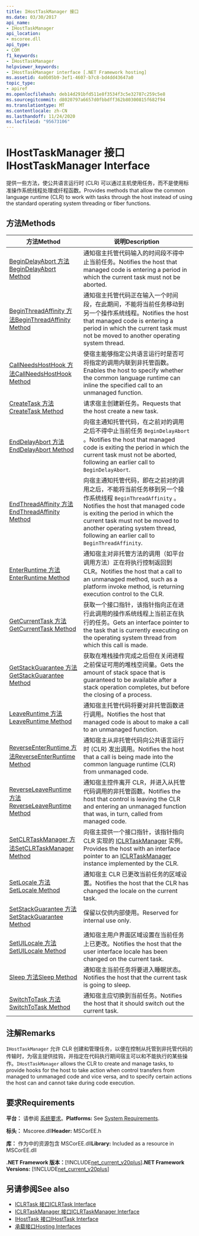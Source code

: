 ```yaml
---
title: IHostTaskManager 接口
ms.date: 03/30/2017
api_name:
- IHostTaskManager
api_location:
- mscoree.dll
api_type:
- COM
f1_keywords:
- IHostTaskManager
helpviewer_keywords:
- IHostTaskManager interface [.NET Framework hosting]
ms.assetid: 4a0b05b9-3ef1-4607-b7c8-bd4dd43647a0
topic_type:
- apiref
ms.openlocfilehash: deb14d291bfd511e8f3534f3c5e32787c259c5e8
ms.sourcegitcommit: d8020797a6657d0fbbdff362b80300815f682f94
ms.translationtype: MT
ms.contentlocale: zh-CN
ms.lasthandoff: 11/24/2020
ms.locfileid: "95673106"
---
```

# <a name="ihosttaskmanager-interface"></a><span data-ttu-id="5bfee-102">IHostTaskManager 接口</span><span class="sxs-lookup"><span data-stu-id="5bfee-102">IHostTaskManager Interface</span></span>

<span data-ttu-id="5bfee-103">提供一些方法，使公共语言运行时 (CLR) 可以通过主机使用任务，而不是使用标准操作系统线程处理或纤程函数。</span><span class="sxs-lookup"><span data-stu-id="5bfee-103">Provides methods that allow the common language runtime (CLR) to work with tasks through the host instead of using the standard operating system threading or fiber functions.</span></span>  
  
## <a name="methods"></a><span data-ttu-id="5bfee-104">方法</span><span class="sxs-lookup"><span data-stu-id="5bfee-104">Methods</span></span>  
  
|<span data-ttu-id="5bfee-105">方法</span><span class="sxs-lookup"><span data-stu-id="5bfee-105">Method</span></span>|<span data-ttu-id="5bfee-106">说明</span><span class="sxs-lookup"><span data-stu-id="5bfee-106">Description</span></span>|  
|------------|-----------------|  
|[<span data-ttu-id="5bfee-107">BeginDelayAbort 方法</span><span class="sxs-lookup"><span data-stu-id="5bfee-107">BeginDelayAbort Method</span></span>](ihosttaskmanager-begindelayabort-method.md)|<span data-ttu-id="5bfee-108">通知宿主托管代码输入的时间段不得中止当前任务。</span><span class="sxs-lookup"><span data-stu-id="5bfee-108">Notifies the host that managed code is entering a period in which the current task must not be aborted.</span></span>|  
|[<span data-ttu-id="5bfee-109">BeginThreadAffinity 方法</span><span class="sxs-lookup"><span data-stu-id="5bfee-109">BeginThreadAffinity Method</span></span>](ihosttaskmanager-beginthreadaffinity-method.md)|<span data-ttu-id="5bfee-110">通知宿主托管代码正在输入一个时间段，在此期间，不能将当前任务移动到另一个操作系统线程。</span><span class="sxs-lookup"><span data-stu-id="5bfee-110">Notifies the host that managed code is entering a period in which the current task must not be moved to another operating system thread.</span></span>|  
|[<span data-ttu-id="5bfee-111">CallNeedsHostHook 方法</span><span class="sxs-lookup"><span data-stu-id="5bfee-111">CallNeedsHostHook Method</span></span>](ihosttaskmanager-callneedshosthook-method.md)|<span data-ttu-id="5bfee-112">使宿主能够指定公共语言运行时是否可将指定的调用内联到非托管函数。</span><span class="sxs-lookup"><span data-stu-id="5bfee-112">Enables the host to specify whether the common language runtime can inline the specified call to an unmanaged function.</span></span>|  
|[<span data-ttu-id="5bfee-113">CreateTask 方法</span><span class="sxs-lookup"><span data-stu-id="5bfee-113">CreateTask Method</span></span>](ihosttaskmanager-createtask-method.md)|<span data-ttu-id="5bfee-114">请求宿主创建新任务。</span><span class="sxs-lookup"><span data-stu-id="5bfee-114">Requests that the host create a new task.</span></span>|  
|[<span data-ttu-id="5bfee-115">EndDelayAbort 方法</span><span class="sxs-lookup"><span data-stu-id="5bfee-115">EndDelayAbort Method</span></span>](ihosttaskmanager-enddelayabort-method.md)|<span data-ttu-id="5bfee-116">向宿主通知托管代码，在之前对的调用之后不得中止当前任务 `BeginDelayAbort` 。</span><span class="sxs-lookup"><span data-stu-id="5bfee-116">Notifies the host that managed code is exiting the period in which the current task must not be aborted, following an earlier call to `BeginDelayAbort`.</span></span>|  
|[<span data-ttu-id="5bfee-117">EndThreadAffinity 方法</span><span class="sxs-lookup"><span data-stu-id="5bfee-117">EndThreadAffinity Method</span></span>](ihosttaskmanager-endthreadaffinity-method.md)|<span data-ttu-id="5bfee-118">向宿主通知托管代码，即在之前对的调用之后，不能将当前任务移到另一个操作系统线程 `BeginThreadAffinity` 。</span><span class="sxs-lookup"><span data-stu-id="5bfee-118">Notifies the host that managed code is exiting the period in which the current task must not be moved to another operating system thread, following an earlier call to `BeginThreadAffinity`.</span></span>|  
|[<span data-ttu-id="5bfee-119">EnterRuntime 方法</span><span class="sxs-lookup"><span data-stu-id="5bfee-119">EnterRuntime Method</span></span>](ihosttaskmanager-enterruntime-method.md)|<span data-ttu-id="5bfee-120">通知宿主对非托管方法的调用（如平台调用方法）正在将执行控制返回到 CLR。</span><span class="sxs-lookup"><span data-stu-id="5bfee-120">Notifies the host that a call to an unmanaged method, such as a platform invoke method, is returning execution control to the CLR.</span></span>|  
|[<span data-ttu-id="5bfee-121">GetCurrentTask 方法</span><span class="sxs-lookup"><span data-stu-id="5bfee-121">GetCurrentTask Method</span></span>](ihosttaskmanager-getcurrenttask-method.md)|<span data-ttu-id="5bfee-122">获取一个接口指针，该指针指向正在进行此调用的操作系统线程上当前正在执行的任务。</span><span class="sxs-lookup"><span data-stu-id="5bfee-122">Gets an interface pointer to the task that is currently executing on the operating system thread from which this call is made.</span></span>|  
|[<span data-ttu-id="5bfee-123">GetStackGuarantee 方法</span><span class="sxs-lookup"><span data-stu-id="5bfee-123">GetStackGuarantee Method</span></span>](ihosttaskmanager-getstackguarantee-method.md)|<span data-ttu-id="5bfee-124">获取在堆栈操作完成之后但在关闭进程之前保证可用的堆栈空间量。</span><span class="sxs-lookup"><span data-stu-id="5bfee-124">Gets the amount of stack space that is guaranteed to be available after a stack operation completes, but before the closing of a process.</span></span>|  
|[<span data-ttu-id="5bfee-125">LeaveRuntime 方法</span><span class="sxs-lookup"><span data-stu-id="5bfee-125">LeaveRuntime Method</span></span>](ihosttaskmanager-leaveruntime-method.md)|<span data-ttu-id="5bfee-126">通知宿主托管代码将要对非托管函数进行调用。</span><span class="sxs-lookup"><span data-stu-id="5bfee-126">Notifies the host that managed code is about to make a call to an unmanaged function.</span></span>|  
|[<span data-ttu-id="5bfee-127">ReverseEnterRuntime 方法</span><span class="sxs-lookup"><span data-stu-id="5bfee-127">ReverseEnterRuntime Method</span></span>](ihosttaskmanager-reverseenterruntime-method.md)|<span data-ttu-id="5bfee-128">通知宿主从非托管代码向公共语言运行时 (CLR) 发出调用。</span><span class="sxs-lookup"><span data-stu-id="5bfee-128">Notifies the host that a call is being made into the common language runtime (CLR) from unmanaged code.</span></span>|  
|[<span data-ttu-id="5bfee-129">ReverseLeaveRuntime 方法</span><span class="sxs-lookup"><span data-stu-id="5bfee-129">ReverseLeaveRuntime Method</span></span>](ihosttaskmanager-reverseleaveruntime-method.md)|<span data-ttu-id="5bfee-130">通知宿主控件离开 CLR，并进入从托管代码调用的非托管函数。</span><span class="sxs-lookup"><span data-stu-id="5bfee-130">Notifies the host that control is leaving the CLR and entering an unmanaged function that was, in turn, called from managed code.</span></span>|  
|[<span data-ttu-id="5bfee-131">SetCLRTaskManager 方法</span><span class="sxs-lookup"><span data-stu-id="5bfee-131">SetCLRTaskManager Method</span></span>](ihosttaskmanager-setclrtaskmanager-method.md)|<span data-ttu-id="5bfee-132">向宿主提供一个接口指针，该指针指向 CLR 实现的 [ICLRTaskManager](iclrtaskmanager-interface.md) 实例。</span><span class="sxs-lookup"><span data-stu-id="5bfee-132">Provides the host with an interface pointer to an [ICLRTaskManager](iclrtaskmanager-interface.md) instance implemented by the CLR.</span></span>|  
|[<span data-ttu-id="5bfee-133">SetLocale 方法</span><span class="sxs-lookup"><span data-stu-id="5bfee-133">SetLocale Method</span></span>](ihosttaskmanager-setlocale-method.md)|<span data-ttu-id="5bfee-134">通知宿主 CLR 已更改当前任务的区域设置。</span><span class="sxs-lookup"><span data-stu-id="5bfee-134">Notifies the host that the CLR has changed the locale on the current task.</span></span>|  
|[<span data-ttu-id="5bfee-135">SetStackGuarantee 方法</span><span class="sxs-lookup"><span data-stu-id="5bfee-135">SetStackGuarantee Method</span></span>](ihosttaskmanager-setstackguarantee-method.md)|<span data-ttu-id="5bfee-136">保留以仅供内部使用。</span><span class="sxs-lookup"><span data-stu-id="5bfee-136">Reserved for internal use only.</span></span>|  
|[<span data-ttu-id="5bfee-137">SetUILocale 方法</span><span class="sxs-lookup"><span data-stu-id="5bfee-137">SetUILocale Method</span></span>](ihosttaskmanager-setuilocale-method.md)|<span data-ttu-id="5bfee-138">通知宿主用户界面区域设置在当前任务上已更改。</span><span class="sxs-lookup"><span data-stu-id="5bfee-138">Notifies the host that the user interface locale has been changed on the current task.</span></span>|  
|[<span data-ttu-id="5bfee-139">Sleep 方法</span><span class="sxs-lookup"><span data-stu-id="5bfee-139">Sleep Method</span></span>](ihosttaskmanager-sleep-method.md)|<span data-ttu-id="5bfee-140">通知宿主当前任务将要进入睡眠状态。</span><span class="sxs-lookup"><span data-stu-id="5bfee-140">Notifies the host that the current task is going to sleep.</span></span>|  
|[<span data-ttu-id="5bfee-141">SwitchToTask 方法</span><span class="sxs-lookup"><span data-stu-id="5bfee-141">SwitchToTask Method</span></span>](ihosttaskmanager-switchtotask-method.md)|<span data-ttu-id="5bfee-142">通知宿主应切换到当前任务。</span><span class="sxs-lookup"><span data-stu-id="5bfee-142">Notifies the host that it should switch out the current task.</span></span>|  
  
## <a name="remarks"></a><span data-ttu-id="5bfee-143">注解</span><span class="sxs-lookup"><span data-stu-id="5bfee-143">Remarks</span></span>  

 <span data-ttu-id="5bfee-144">`IHostTaskManager` 允许 CLR 创建和管理任务，以便在控制从托管到非托管代码的传输时，为宿主提供挂钩，并指定在代码执行期间宿主可以和不能执行的某些操作。</span><span class="sxs-lookup"><span data-stu-id="5bfee-144">`IHostTaskManager` allows the CLR to create and manage tasks, to provide hooks for the host to take action when control transfers from managed to unmanaged code and vice versa, and to specify certain actions the host can and cannot take during code execution.</span></span>  
  
## <a name="requirements"></a><span data-ttu-id="5bfee-145">要求</span><span class="sxs-lookup"><span data-stu-id="5bfee-145">Requirements</span></span>  

 <span data-ttu-id="5bfee-146">**平台：** 请参阅 [系统要求](../../get-started/system-requirements.md)。</span><span class="sxs-lookup"><span data-stu-id="5bfee-146">**Platforms:** See [System Requirements](../../get-started/system-requirements.md).</span></span>  
  
 <span data-ttu-id="5bfee-147">**标头：** Mscoree.dll</span><span class="sxs-lookup"><span data-stu-id="5bfee-147">**Header:** MSCorEE.h</span></span>  
  
 <span data-ttu-id="5bfee-148">**库：** 作为中的资源包含 MSCorEE.dll</span><span class="sxs-lookup"><span data-stu-id="5bfee-148">**Library:** Included as a resource in MSCorEE.dll</span></span>  
  
 <span data-ttu-id="5bfee-149">**.NET Framework 版本：**[!INCLUDE[net_current_v20plus](../../../../includes/net-current-v20plus-md.md)]</span><span class="sxs-lookup"><span data-stu-id="5bfee-149">**.NET Framework Versions:** [!INCLUDE[net_current_v20plus](../../../../includes/net-current-v20plus-md.md)]</span></span>  
  
## <a name="see-also"></a><span data-ttu-id="5bfee-150">另请参阅</span><span class="sxs-lookup"><span data-stu-id="5bfee-150">See also</span></span>

- [<span data-ttu-id="5bfee-151">ICLRTask 接口</span><span class="sxs-lookup"><span data-stu-id="5bfee-151">ICLRTask Interface</span></span>](iclrtask-interface.md)
- [<span data-ttu-id="5bfee-152">ICLRTaskManager 接口</span><span class="sxs-lookup"><span data-stu-id="5bfee-152">ICLRTaskManager Interface</span></span>](iclrtaskmanager-interface.md)
- [<span data-ttu-id="5bfee-153">IHostTask 接口</span><span class="sxs-lookup"><span data-stu-id="5bfee-153">IHostTask Interface</span></span>](ihosttask-interface.md)
- [<span data-ttu-id="5bfee-154">承载接口</span><span class="sxs-lookup"><span data-stu-id="5bfee-154">Hosting Interfaces</span></span>](hosting-interfaces.md)
